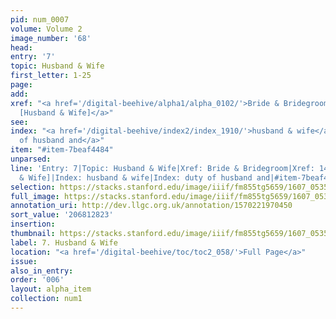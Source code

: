 ```yaml
---
pid: num_0007
volume: Volume 2
image_number: '68'
head:
entry: '7'
topic: Husband & Wife
first_letter: 1-25
page:
add:
xref: "<a href='/digital-beehive/alpha1/alpha_0102/'>Bride & Bridegroom</a>|<a href='/digital-beehive/num6/num_2101/'>1440
  [Husband & Wife]</a>"
see:
index: "<a href='/digital-beehive/index2/index_1910/'>husband & wife</a>|<a href='/digital-beehive/index5/index_4728/'>duty
  of husband and</a>"
item: "#item-7beaf4484"
unparsed:
line: 'Entry: 7|Topic: Husband & Wife|Xref: Bride & Bridegroom|Xref: 1440 [Husband
  & Wife]|Index: husband & wife|Index: duty of husband and|#item-7beaf4484'
selection: https://stacks.stanford.edu/image/iiif/fm855tg5659/1607_0535/840,2823,2931,520/full/0/default.jpg
full_image: https://stacks.stanford.edu/image/iiif/fm855tg5659/1607_0535/full/full/0/default.jpg
annotation_uri: http://dev.llgc.org.uk/annotation/1570221970450
sort_value: '206812823'
insertion:
thumbnail: https://stacks.stanford.edu/image/iiif/fm855tg5659/1607_0535/840,2823,600,180/250,/0/default.jpg
label: 7. Husband & Wife
location: "<a href='/digital-beehive/toc/toc2_058/'>Full Page</a>"
issue:
also_in_entry:
order: '006'
layout: alpha_item
collection: num1
---
```

